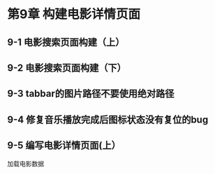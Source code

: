 # 第9章 构建电影详情页面

## 9-1 电影搜索页面构建（上）

## 9-2 电影搜索页面构建（下）

## 9-3 tabbar的图片路径不要使用绝对路径

## 9-4 修复音乐播放完成后图标状态没有复位的bug

## 9-5 编写电影详情页面(上）

加载电影数据

